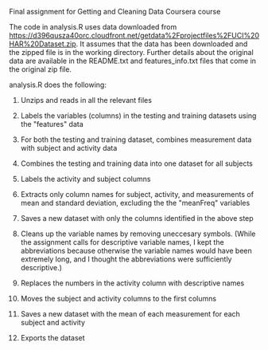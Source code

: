 Final assignment for Getting and Cleaning Data Coursera course 

The code in analysis.R uses data downloaded from https://d396qusza40orc.cloudfront.net/getdata%2Fprojectfiles%2FUCI%20HAR%20Dataset.zip.  It assumes that the data has been downloaded and the zipped file is in the working directory. Further details about the original data are available in the README.txt and features_info.txt files that come in the original zip file. 

analysis.R does the following:

1) Unzips and reads in all the relevant files

2) Labels the variables (columns) in the testing and training datasets using the "features" data

3) For both the testing and training dataset, combines measurement data with subject and activity data

4) Combines the testing and training data into one dataset for all subjects

5) Labels the activity and subject columns

6) Extracts only column names for subject, activity, and measurements of mean and standard deviation, excluding the the "meanFreq" variables

7) Saves a new dataset with only the columns identified in the above step

8) Cleans up the variable names by removing uneccesary symbols. (While the assignment calls for descriptive variable names, I kept the abbreviations because otherwise the variable names would have been extremely long, and I thought the abbreviations were sufficiently descriptive.)

9) Replaces the numbers in the activity column with descriptive names

10) Moves the subject and activity columns to the first columns

11) Saves a new dataset with the mean of each measurement for each subject and activity

12) Exports the dataset 
